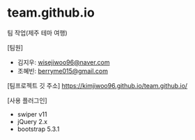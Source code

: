 # team.github.io
팀 작업(제주 테마 여행)

[팀원]
- 김지우: wisejiwoo96@naver.com
- 조혜빈: berryme015@gmail.com







[팀프로젝트 깃 주소]
https://kimjiwoo96.github.io/team.github.io/







[사용 플러그인]
- swiper v11
- jQuery 2.x
- bootstrap 5.3.1









